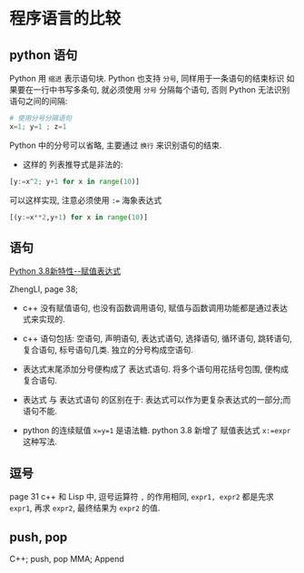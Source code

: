 # 程序语言的比较

## python 语句

Python 用 `缩进` 表示语句块.
Python 也支持 `分号`, 同样用于一条语句的结束标识
如果要在一行中书写多条句, 就必须使用 `分号` 分隔每个语句,
否则 Python 无法识别语句之间的间隔:

```python
# 使用分号分隔语句
x=1; y=1 ; z=1
```

Python 中的分号可以省略, 主要通过 `换行` 来识别语句的结束.

+ 这样的 列表推导式是非法的:

```python
[y:=x^2; y+1 for x in range(10)]
```

可以这样实现, 注意必须使用 `:=` 海象表达式

```python
[(y:=x**2,y+1) for x in range(10)]
```

## 语句

[Python 3.8新特性--赋值表达式](https://zhuanlan.zhihu.com/p/90992431)

ZhengLI, page 38;

+ c++ 没有赋值语句, 也没有函数调用语句,
赋值与函数调用功能都是通过表达式来实现的.

+ c++ 语句包括:
空语句, 声明语句, 表达式语句, 选择语句, 循环语句, 跳转语句, 复合语句, 标号语句几类.
独立的分号构成空语句.

+ 表达式末尾添加分号便构成了 表达式语句.
将多个语句用花括号包围, 便构成复合语句.

+ 表达式 与 表达式语句 的区别在于:
表达式可以作为更复杂表达式的一部分;而语句不能.

+ python 的连续赋值 `x=y=1` 是语法糖.
python 3.8 新增了 赋值表达式 `x:=expr`  这种写法.

## 逗号

page 31
c++ 和 Lisp 中, 逗号运算符 `,` 的作用相同,
`expr1, expr2`
都是先求 `expr1`, 再求 `expr2`, 最终结果为 `expr2` 的值.

## push, pop

C++; push, pop
MMA; Append

